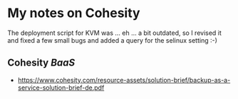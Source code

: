 # My notes on Cohesity 

The deployment script for KVM was ... eh ... a bit outdated, so I revised it and fixed a few small bugs and added a query for the selinux setting :-)

## Cohesity *BaaS*
- https://www.cohesity.com/resource-assets/solution-brief/backup-as-a-service-solution-brief-de.pdf

